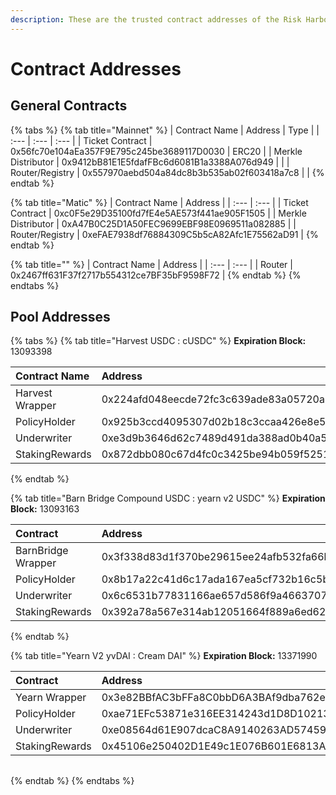 ```yaml
---
description: These are the trusted contract addresses of the Risk Harbor protocol
---
```


# Contract Addresses

## **General Contracts**

{% tabs %}
{% tab title="Mainnet" %}
| Contract Name | Address | Type |
| :--- | :--- | :--- |
| Ticket Contract | 0x56fc70e104aEa357F9E795c245be3689117D0030 | ERC20 |
| Merkle Distributor | 0x9412bB81E1E5fdafFBc6d6081B1a3388A076d949 |  |
| Router/Registry | 0x557970aebd504a84dc8b3b535ab02f603418a7c8 |  |
{% endtab %}

{% tab title="Matic" %}
| Contract Name | Address |
| :--- | :--- |
| Ticket Contract | 0xc0F5e29D35100fd7fE4e5AE573f441ae905F1505 |
| Merkle Distributor | 0xA47B0C25D1A50FEC9699EBF98E0969511a082885 |
| Router/Registry | 0xeFAE7938df76884309C5b5cA82Afc1E75562aD91 |
{% endtab %}

{% tab title="" %}
| Contract Name | Address |
| :--- | :--- |
| Router | 0x2467ff631F37f2717b554312ce7BF35bF9598F72 |
{% endtab %}
{% endtabs %}

## **Pool Addresses**

{% tabs %}
{% tab title="Harvest USDC : cUSDC" %}
**Expiration Block:** 13093398

| Contract Name | Address |
| :--- | :--- |
| Harvest Wrapper | 0x224afd048eecde72fc3c639ade83a05720a71a1c |
| PolicyHolder | ​0x925b3ccd4095307d02b18c3ccaa426e8e5aeac85​ |
| Underwriter | 0xe3d9b3646d62c7489d491da388ad0b40a569954a |
| StakingRewards | ​0x872dbb080c67d4fc0c3425be94b059f5251f0dd7​ |
{% endtab %}

{% tab title="Barn Bridge Compound USDC : yearn v2 USDC" %}
**Expiration Block:** 13093163

| Contract | Address |
| :--- | :--- |
| BarnBridge Wrapper | 0x3f338d83d1f370be29615ee24afb532fa66b2260 |
| PolicyHolder | 0x8b17a22c41d6c17ada167ea5cf732b16c5bedffa |
| Underwriter | 0x6c6531b77831166ae657d586f9a466370775730b |
| StakingRewards | 0x392a78a567e314ab12051664f889a6ed62a00f04 |
{% endtab %}

{% tab title="Yearn V2 yvDAI : Cream DAI" %}
**Expiration Block:** 13371990

| Contract | Address |
| :--- | :--- |
| Yearn Wrapper | 0x3e82BBfAC3bFFa8C0bbD6A3BAf9dba762eB7083B |
| PolicyHolder | 0xae71EFc53871e316EE314243d1D8D10213B84e7C |
| Underwriter | 0xe08564d61E907dcaC8A9140263AD57459D30Edd9 |
| StakingRewards | 0x45106e250402D1E49c1E076B601E6813A6AB7f52 |

|  |
| :--- |
{% endtab %}
{% endtabs %}

